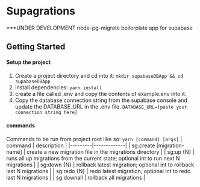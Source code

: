 # Supagrations 
***UNDER DEVELOPMENT 
node-pg-migrate boilerplate app for supabase

## Getting Started
#### Setup the project
1. Create a project directory and cd into it:
`mkdir supabaseDBApp && cd supabaseDBApp`
2. install dependencies:
`yarn install`
3. create a file called .env and copy the contents of example.env into it.
4. Copy the database connection string from the supabase console and update the DATABASE_URL in the .env file.
`DATABASE_URL=[paste your connection string here]`

#### commands
Commands to be run from project root like so:
`yarn [command] [args]`
| command | description |
|---------|-------------|
| sg:create [migration-name] | create a new migration file in the migrations directory |
| sg:up {N} | runs all up migrations from the current state; optional int to run next N migrations |
| sg:down {N} | rollback latest migration; optional int to rollback last N migrations |
| sg:redo {N} | redo latest migration; optional int to redo last N migrations |
| sg:downall | rollback all migrations |